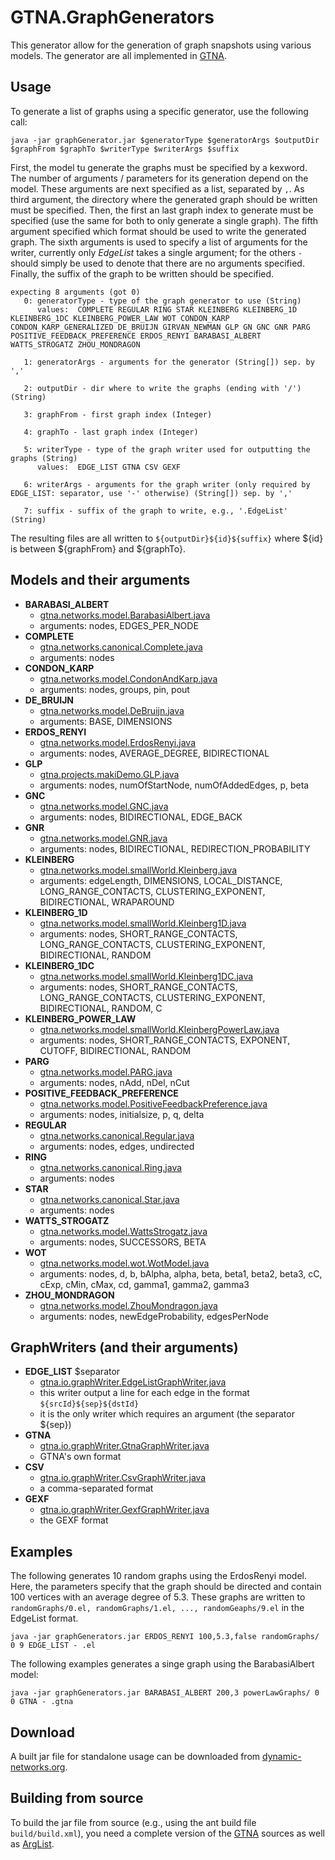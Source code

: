 # GTNA.GraphGenerators

This generator allow for the generation of graph snapshots using various models.
The generator are all implemented in [GTNA](https://github.com/BenjaminSchiller/GTNA).


## Usage

To generate a list of graphs using a specific generator, use the following call:

	java -jar graphGenerator.jar $generatorType $generatorArgs $outputDir $graphFrom $graphTo $writerType $writerArgs $suffix

First, the model tu generate the graphs must be specified by a kexword.
The number of arguments / parameters for its generation depend on the model.
These arguments are next specified as a list, separated by `,`.
As third argument, the directory where the generated graph should be written must be specified.
Then, the first an last graph index to generate must be specified (use the same for both to only generate a single graph).
The fifth argument specified which format should be used to write the generated graph.
The sixth arguments is used to specify a list of arguments for the writer, currently only *EdgeList* takes a single argument; for the others `-` should simply be used to denote that there are no arguments specified.
Finally, the suffix of the graph to be written should be specified.

	expecting 8 arguments (got 0)
	   0: generatorType - type of the graph generator to use (String)
	      values:  COMPLETE REGULAR RING STAR KLEINBERG KLEINBERG_1D KLEINBERG_1DC KLEINBERG_POWER_LAW WOT CONDON_KARP CONDON_KARP_GENERALIZED DE_BRUIJN GIRVAN_NEWMAN GLP GN GNC GNR PARG POSITIVE_FEEDBACK_PREFERENCE ERDOS_RENYI BARABASI_ALBERT WATTS_STROGATZ ZHOU_MONDRAGON
	
	   1: generatorArgs - arguments for the generator (String[]) sep. by ','
	
	   2: outputDir - dir where to write the graphs (ending with '/') (String)
	
	   3: graphFrom - first graph index (Integer)
	
	   4: graphTo - last graph index (Integer)
	
	   5: writerType - type of the graph writer used for outputting the graphs (String)
	      values:  EDGE_LIST GTNA CSV GEXF
	
	   6: writerArgs - arguments for the graph writer (only required by EDGE_LIST: separator, use '-' otherwise) (String[]) sep. by ','
	
	   7: suffix - suffix of the graph to write, e.g., '.EdgeList' (String)


The resulting files are all written to `${outputDir}${id}${suffix}` where ${id} is between ${graphFrom} and ${graphTo}.



## Models and their arguments


- **BARABASI_ALBERT**
	- [gtna.networks.model.BarabasiAlbert.java](https://github.com/BenjaminSchiller/GTNA/tree/master/src/gtna/networks/model/BarabasiAlbert.java)
	- arguments: nodes, EDGES_PER_NODE
- **COMPLETE**
	- [gtna.networks.canonical.Complete.java](https://github.com/BenjaminSchiller/GTNA/tree/master/src/gtna/networks/canonical/Complete.java)
	- arguments: nodes
- **CONDON_KARP**
	- [gtna.networks.model.CondonAndKarp.java](https://github.com/BenjaminSchiller/GTNA/tree/master/src/gtna/networks/model/CondonAndKarp.java)
	- arguments: nodes, groups, pin, pout
- **DE_BRUIJN**
	- [gtna.networks.model.DeBruijn.java](https://github.com/BenjaminSchiller/GTNA/tree/master/src/gtna/networks/model/DeBruijn.java)
	- arguments: BASE, DIMENSIONS
- **ERDOS_RENYI**
	- [gtna.networks.model.ErdosRenyi.java](https://github.com/BenjaminSchiller/GTNA/tree/master/src/gtna/networks/model/ErdosRenyi.java)
	- arguments: nodes, AVERAGE_DEGREE, BIDIRECTIONAL
- **GLP**
	- [gtna.projects.makiDemo.GLP.java](.java)
	- arguments: nodes, numOfStartNode, numOfAddedEdges, p, beta
- **GNC**
	- [gtna.networks.model.GNC.java](https://github.com/BenjaminSchiller/GTNA/tree/master/src/gtna/networks/model/GNC.java)
	- arguments: nodes, BIDIRECTIONAL, EDGE_BACK
- **GNR**
	- [gtna.networks.model.GNR.java](https://github.com/BenjaminSchiller/GTNA/tree/master/src/gtna/networks/model/GNR.java)
	- arguments: nodes, BIDIRECTIONAL, REDIRECTION_PROBABILITY
- **KLEINBERG**
	- [gtna.networks.model.smallWorld.Kleinberg.java](https://github.com/BenjaminSchiller/GTNA/tree/master/src/gtna/networks/model/smallWorld/Kleinberg.java)
	- arguments: edgeLength, DIMENSIONS, LOCAL_DISTANCE, LONG_RANGE_CONTACTS, CLUSTERING_EXPONENT, BIDIRECTIONAL, WRAPAROUND
- **KLEINBERG_1D**
	- [gtna.networks.model.smallWorld.Kleinberg1D.java](https://github.com/BenjaminSchiller/GTNA/tree/master/src/gtna/networks/model/smallWorld/Kleinberg1D.java)
	- arguments: nodes, SHORT_RANGE_CONTACTS, LONG_RANGE_CONTACTS, CLUSTERING_EXPONENT, BIDIRECTIONAL, RANDOM
- **KLEINBERG_1DC**
	- [gtna.networks.model.smallWorld.Kleinberg1DC.java](https://github.com/BenjaminSchiller/GTNA/tree/master/src/gtna/networks/model/smallWorld/Kleinberg1DC.java)
	- arguments: nodes, SHORT_RANGE_CONTACTS, LONG_RANGE_CONTACTS, CLUSTERING_EXPONENT, BIDIRECTIONAL, RANDOM, C
- **KLEINBERG_POWER_LAW**
	- [gtna.networks.model.smallWorld.KleinbergPowerLaw.java](https://github.com/BenjaminSchiller/GTNA/tree/master/src/gtna/networks/model/smallWorld/KleinbergPowerLaw.java)
	- arguments: nodes, SHORT_RANGE_CONTACTS, EXPONENT, CUTOFF, BIDIRECTIONAL, RANDOM
- **PARG**
	- [gtna.networks.model.PARG.java](https://github.com/BenjaminSchiller/GTNA/tree/master/src/gtna/networks/model/PARG.java)
	- arguments: nodes, nAdd, nDel, nCut
- **POSITIVE_FEEDBACK_PREFERENCE**
	- [gtna.networks.model.PositiveFeedbackPreference.java](https://github.com/BenjaminSchiller/GTNA/tree/master/src/gtna/networks/model/PositiveFeedbackPreference.java)
	- arguments: nodes, initialsize, p, q, delta
- **REGULAR**
	- [gtna.networks.canonical.Regular.java](https://github.com/BenjaminSchiller/GTNA/tree/master/src/gtna/networks/canonical/Regular.java)
	- arguments: nodes, edges, undirected
- **RING**
	- [gtna.networks.canonical.Ring.java](https://github.com/BenjaminSchiller/GTNA/tree/master/src/gtna/networks/canonical/Ring.java)
	- arguments: nodes
- **STAR**
	- [gtna.networks.canonical.Star.java](https://github.com/BenjaminSchiller/GTNA/tree/master/src/gtna/networks/canonical/Star.java)
	- arguments: nodes
- **WATTS_STROGATZ**
	- [gtna.networks.model.WattsStrogatz.java](https://github.com/BenjaminSchiller/GTNA/tree/master/src/gtna/networks/model/WattsStrogatz.java)
	- arguments: nodes, SUCCESSORS, BETA
- **WOT**
	- [gtna.networks.model.wot.WotModel.java](https://github.com/BenjaminSchiller/GTNA/tree/master/src/gtna/networks/model/wot/WotModel.java)
	- arguments: nodes, d, b, bAlpha, alpha, beta, beta1, beta2, beta3, cC, cExp, cMin, cMax, cd, gamma1, gamma2, gamma3
- **ZHOU_MONDRAGON**
	- [gtna.networks.model.ZhouMondragon.java](https://github.com/BenjaminSchiller/GTNA/tree/master/src/gtna/networks/model/ZhouMondragon.java)
	- arguments: nodes, newEdgeProbability, edgesPerNode



## GraphWriters (and their arguments)

- **EDGE_LIST** $separator
	- [gtna.io.graphWriter.EdgeListGraphWriter.java](https://github.com/BenjaminSchiller/GTNA/tree/master/src/gtna/io/graphWriter/EdgeListGraphWriter.java)
	- this writer output a line for each edge in the format `${srcId}${sep}${dstId}`
	- it is the only writer which requires an argument (the separator ${sep})
- **GTNA**
	- [gtna.io.graphWriter.GtnaGraphWriter.java](https://github.com/BenjaminSchiller/GTNA/tree/master/src/gtna/io/graphWriter/GtnaGraphWriter.java)
	- GTNA's own format
- **CSV**
	- [gtna.io.graphWriter.CsvGraphWriter.java](https://github.com/BenjaminSchiller/GTNA/tree/master/src/gtna/io/graphWriter/CsvGraphWriter.java)
	- a comma-separated format
- **GEXF**
	- [gtna.io.graphWriter.GexfGraphWriter.java](https://github.com/BenjaminSchiller/GTNA/tree/master/src/gtna/io/graphWriter/GexfGraphWriter.java)
	- the GEXF format




## Examples

The following generates 10 random graphs using the ErdosRenyi model.
Here, the parameters specify that the graph should be directed and contain 100 vertices with an average degree of 5.3.
These graphs are written to `randomGraphs/0.el, randomGraphs/1.el, ..., randomGeaphs/9.el` in the EdgeList format.

	java -jar graphGenerators.jar ERDOS_RENYI 100,5.3,false randomGraphs/ 0 9 EDGE_LIST - .el

The following examples generates a singe graph using the BarabasiAlbert model:

	java -jar graphGenerators.jar BARABASI_ALBERT 200,3 powerLawGraphs/ 0 0 GTNA - .gtna



## Download

A built jar file for standalone usage can be downloaded from [dynamic-networks.org](http://dynamic-networks.org/data/jars/GTNA.GraphGenerators/).


## Building from source

To build the jar file from source (e.g., using the ant build file `build/build.xml`), you need a complete version of the [GTNA](https://github.com/BenjaminSchiller/GTNA) sources as well as [ArgList](https://github.com/BenjaminSchiller/ArgList).